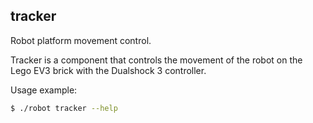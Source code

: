 

## tracker

Robot platform movement control.

Tracker is a component that controls the movement of the robot on the Lego EV3 brick with the Dualshock 3 controller.

Usage example:

```bash
$ ./robot tracker --help
```